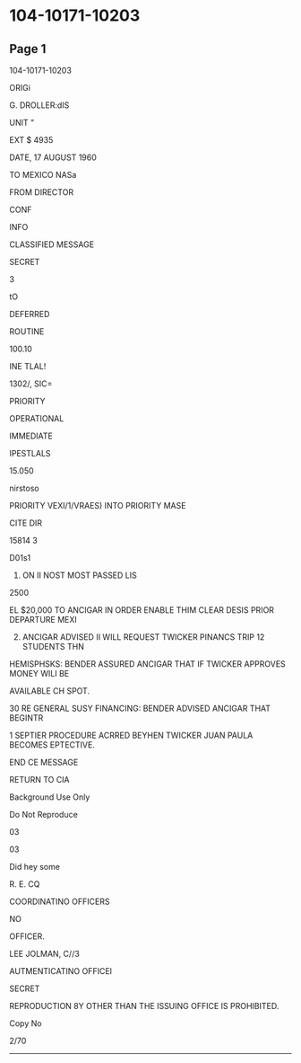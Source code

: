 # 104-10171-10203

## Page 1

104-10171-10203

ORIGi

G. DROLLER:dIS

UNIT "

EXT $ 4935

DATE, 17 AUGUST 1960

TO MEXICO NASa

FROM DIRECTOR

CONF

INFO

CLASSIFIED MESSAGE

SECRET

3

tO

DEFERRED

ROUTINE

100.10

INE TLAL!

1302/, SIC=

PRIORITY

OPERATIONAL

IMMEDIATE

IPESTLALS

15.050

nirstoso

PRIORITY VEXI/1/VRAES) INTO PRIORITY MASE

CITE DIR

15814 3

D01s1

1. ON II NOST MOST PASSED LIS

2500

EL $20,000 TO ANCIGAR IN ORDER ENABLE THIM CLEAR DESIS PRIOR DEPARTURE MEXI

2. ANCIGAR ADVISED II WILL REQUEST TWICKER PINANCS TRIP 12 STUDENTS THN

HEMISPHSKS: BENDER ASSURED ANCIGAR THAT IF TWICKER APPROVES MONEY WILI BE

AVAILABLE CH SPOT.

30 RE GENERAL SUSY FINANCING: BENDER ADVISED ANCIGAR THAT BEGINTR

1 SEPTIER PROCEDURE ACRRED BEYHEN TWICKER JUAN PAULA BECOMES EPTECTIVE.

END CE MESSAGE

RETURN TO CIA

Background Use Only

Do Not Reproduce

03

03

Did hey some

R. E. CQ

COORDINATINO OFFICERS

NO

OFFICER.

LEE JOLMAN, C//3

AUTMENTICATINO OFFICEI

SECRET

REPRODUCTION 8Y OTHER THAN THE ISSUING OFFICE IS PROHIBITED.

Copy No

2/70

---

